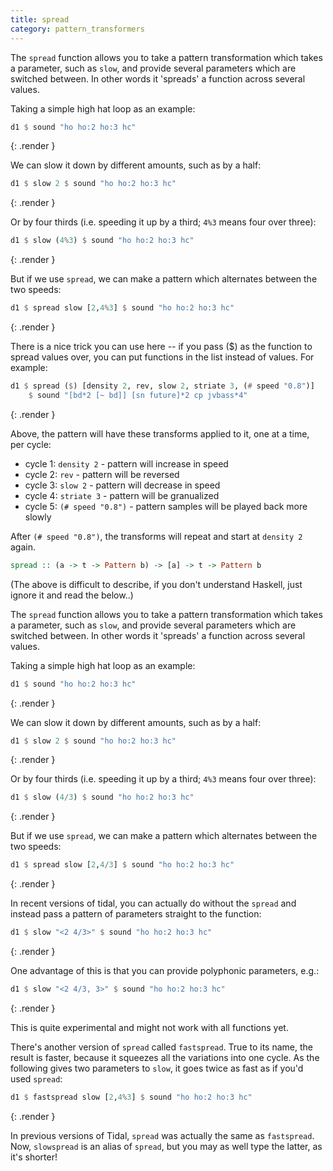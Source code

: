 ```yaml
---
title: spread
category: pattern_transformers
---
```



The `spread` function allows you to take a pattern transformation
which takes a parameter, such as `slow`, and provide several
parameters which are switched between. In other words it 'spreads' a
function across several values.

Taking a simple high hat loop as an example:

~~~~ haskell
d1 $ sound "ho ho:2 ho:3 hc"
~~~~
{: .render }

We can slow it down by different amounts, such as by a half:

~~~~ haskell
d1 $ slow 2 $ sound "ho ho:2 ho:3 hc"
~~~~
{: .render }

Or by four thirds (i.e. speeding it up by a third; `4%3` means four over
three):

~~~~ haskell
d1 $ slow (4%3) $ sound "ho ho:2 ho:3 hc"
~~~~
{: .render }

But if we use `spread`, we can make a pattern which alternates between
the two speeds:

~~~~ haskell
d1 $ spread slow [2,4%3] $ sound "ho ho:2 ho:3 hc"
~~~~
{: .render }

There is a nice trick you can use here -- if you pass ($) as the
function to spread values over, you can put functions in the list
instead of values. For example:

~~~~ haskell
d1 $ spread ($) [density 2, rev, slow 2, striate 3, (# speed "0.8")]
    $ sound "[bd*2 [~ bd]] [sn future]*2 cp jvbass*4"
~~~~
{: .render }

Above, the pattern will have these transforms applied to it, one at a time, per cycle:

* cycle 1: `density 2` - pattern will increase in speed
* cycle 2: `rev` - pattern will be reversed
* cycle 3: `slow 2` - pattern will decrease in speed
* cycle 4: `striate 3` - pattern will be granualized
* cycle 5: `(# speed "0.8")` - pattern samples will be played back more slowly

After `(# speed "0.8")`, the transforms will repeat and start at `density 2` again.

~~~~ haskell
spread :: (a -> t -> Pattern b) -> [a] -> t -> Pattern b
~~~~

(The above is difficult to describe, if you don't understand Haskell,
just ignore it and read the below..)

The `spread` function allows you to take a pattern transformation
which takes a parameter, such as `slow`, and provide several
parameters which are switched between. In other words it 'spreads' a
function across several values.

Taking a simple high hat loop as an example:

~~~~ haskell
d1 $ sound "ho ho:2 ho:3 hc"
~~~~
{: .render }

We can slow it down by different amounts, such as by a half:

~~~~ haskell
d1 $ slow 2 $ sound "ho ho:2 ho:3 hc"
~~~~
{: .render }

Or by four thirds (i.e. speeding it up by a third; `4%3` means four over
three):

~~~~ haskell
d1 $ slow (4/3) $ sound "ho ho:2 ho:3 hc"
~~~~
{: .render }

But if we use `spread`, we can make a pattern which alternates between
the two speeds:

~~~~ haskell
d1 $ spread slow [2,4/3] $ sound "ho ho:2 ho:3 hc"
~~~~
{: .render }

In recent versions of tidal, you can actually do without the `spread` and instead pass a pattern of parameters straight to the function:

~~~~ haskell
d1 $ slow "<2 4/3>" $ sound "ho ho:2 ho:3 hc"
~~~~
{: .render }

One advantage of this is that you can provide polyphonic parameters, e.g.:

~~~~ haskell
d1 $ slow "<2 4/3, 3>" $ sound "ho ho:2 ho:3 hc"
~~~~
{: .render }

This is quite experimental and might not work with all functions yet.

There's another version of `spread` called `fastspread`. True to its name, the result is faster, because it squeezes all the variations into one cycle. As the following gives two parameters to `slow`, it goes twice as fast as if you'd used `spread`:

~~~~ haskell
d1 $ fastspread slow [2,4%3] $ sound "ho ho:2 ho:3 hc"
~~~~
{: .render }

In previous versions of Tidal, `spread` was actually the same as `fastspread`. Now, `slowspread` is an alias of `spread`, but you may as well type the latter, as it's shorter!
